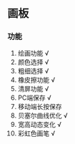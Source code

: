 # `画板` 

### 功能
1. 绘画功能 √
2. 颜色选择 √
3. 粗细选择 √
4. 橡皮擦功能 √
5. 清屏功能 √
6. PC端保存 √
7. 移动端长按保存
8. 贝塞尔曲线优化 √
9. 宽高动态变化 √
10. 彩虹色画笔 √

